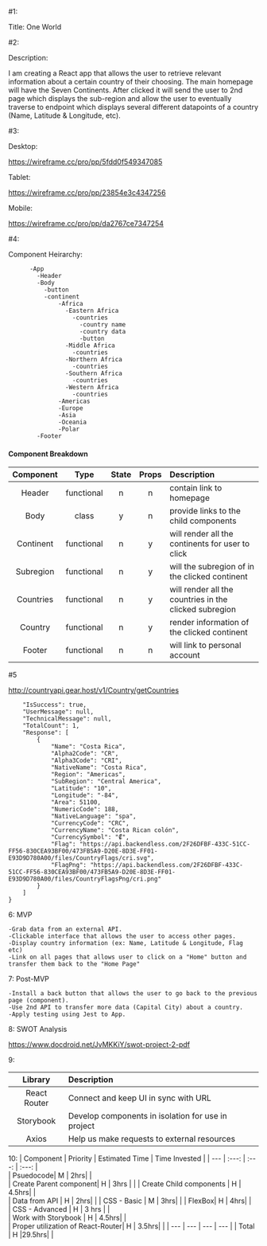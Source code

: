 #1: 

Title: One World 

#2:

Description:

I am creating a React app that allows the user to retrieve relevant information about a certain country of their choosing. The main homepage will have the Seven Continents. After clicked it will send the user to 2nd page which displays the sub-region and allow the user to eventually traverse to endpoint which displays several different datapoints of a country (Name, Latitude & Longitude, etc).

#3:

Desktop:

https://wireframe.cc/pro/pp/5fdd0f549347085


Tablet:

https://wireframe.cc/pro/pp/23854e3c4347256



Mobile:

https://wireframe.cc/pro/pp/da2767ce7347254



#4:

Component Heirarchy: 

```src-
      -App
        -Header
        -Body
          -button
          -continent
              -Africa
                -Eastern Africa
                  -countries
                    -country name
                    -country data
                    -button
                -Middle Africa
                  -countries 
                -Northern Africa
                  -countries
                -Southern Africa
                  -countries
                -Western Africa
                  -countries
              -Americas
              -Europe
              -Asia
              -Oceania
              -Polar
        -Footer        
```

#### Component Breakdown



|  Component   |    Type    | State | Props | Description                                                      |
| :----------: | :--------: | :---: | :---: | :--------------------------------------------------------------- |
|    Header    | functional |   n   |   n   |   contain link to homepage                   |
|     Body     |   class    |   y   |   n   |   provide links to the child components                          |
|   Continent  | functional |   n   |   y   |   will render all the continents for user to click               |
|   Subregion  | functional |   n   |   y   |   will the subregion of in the clicked continent                 |
|   Countries  | functional |   n   |   y   |   will render all the countries in the clicked subregion         |
|   Country    | functional |   n   |   y   |   render information of the clicked continent                    |
|    Footer    | functional |   n   |   n   |   will link to personal account                                  |


#5

http://countryapi.gear.host/v1/Country/getCountries

```{
    "IsSuccess": true,
    "UserMessage": null,
    "TechnicalMessage": null,
    "TotalCount": 1,
    "Response": [
        {
            "Name": "Costa Rica",
            "Alpha2Code": "CR",
            "Alpha3Code": "CRI",
            "NativeName": "Costa Rica",
            "Region": "Americas",
            "SubRegion": "Central America",
            "Latitude": "10",
            "Longitude": "-84",
            "Area": 51100,
            "NumericCode": 188,
            "NativeLanguage": "spa",
            "CurrencyCode": "CRC",
            "CurrencyName": "Costa Rican colón",
            "CurrencySymbol": "₡",
            "Flag": "https://api.backendless.com/2F26DFBF-433C-51CC-FF56-830CEA93BF00/473FB5A9-D20E-8D3E-FF01-E93D9D780A00/files/CountryFlags/cri.svg",
            "FlagPng": "https://api.backendless.com/2F26DFBF-433C-51CC-FF56-830CEA93BF00/473FB5A9-D20E-8D3E-FF01-E93D9D780A00/files/CountryFlagsPng/cri.png"
        }
    ]
}
```
6: MVP

```
-Grab data from an external API.
-Clickable interface that allows the user to access other pages. 
-Display country information (ex: Name, Latitude & Longitude, Flag etc)
-Link on all pages that allows user to click on a "Home" button and transfer them back to the "Home Page"
```

7: Post-MVP

```
-Install a back button that allows the user to go back to the previous page (component).
-Use 2nd API to transfer more data (Capital City) about a country. 
-Apply testing using Jest to App. 
```
8: SWOT Analysis

https://www.docdroid.net/JvMKKiY/swot-project-2-pdf

9:


|     Library      | Description                                        |
| :--------------: | :--------------------------------------------------|
|   React Router   | Connect and keep UI in sync with URL 
|    Storybook     | Develop components in isolation for use in project |
|     Axios        | Help us make requests to external resources        |

10:
| Component | Priority | Estimated Time | Time Invested | 
| --- | :---: |  :---: | :---: |  
| Psuedocode| M | 2hrs|  |  
| Create Parent component| H | 3hrs  | |
| Create Child components | H | 4.5hrs|  |  
| Data from API | H | 2hrs|  | 
| CSS - Basic | M | 3hrs| | 
| FlexBox| H | 4hrs|  |  
| CSS - Advanced | H | 3 hrs |  |   
| Work with Storybook  | H | 4.5hrs|  |  
| Proper utilization of React-Router| H | 3.5hrs|  | 
| --- | --- |  --- | --- |
| Total | H |29.5hrs|  |  
